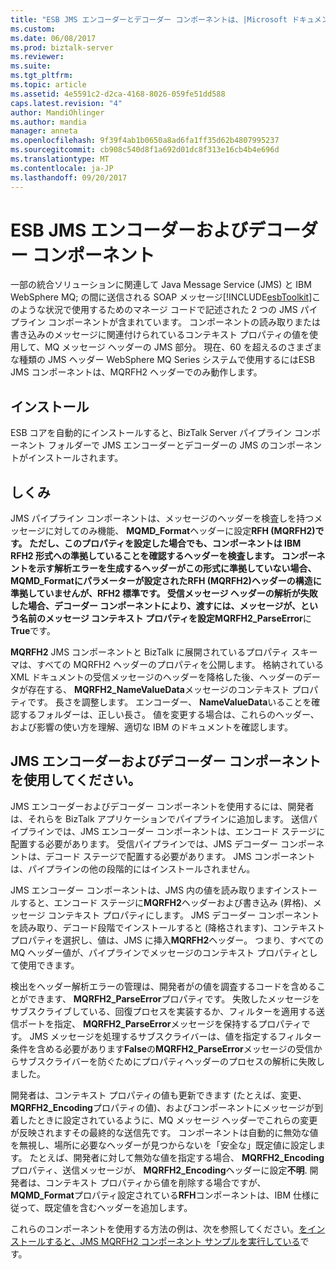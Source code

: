 ```yaml
---
title: "ESB JMS エンコーダーとデコーダー コンポーネントは、|Microsoft ドキュメント"
ms.custom: 
ms.date: 06/08/2017
ms.prod: biztalk-server
ms.reviewer: 
ms.suite: 
ms.tgt_pltfrm: 
ms.topic: article
ms.assetid: 4e5591c2-d2ca-4168-8026-059fe51dd588
caps.latest.revision: "4"
author: MandiOhlinger
ms.author: mandia
manager: anneta
ms.openlocfilehash: 9f39f4ab1b0650a8ad6fa1ff35d62b4807995237
ms.sourcegitcommit: cb908c540d8f1a692d01dc8f313e16cb4b4e696d
ms.translationtype: MT
ms.contentlocale: ja-JP
ms.lasthandoff: 09/20/2017
---
```

# <a name="the-esb-jms-encoder-and-decoder-components"></a>ESB JMS エンコーダーおよびデコーダー コンポーネント
一部の統合ソリューションに関連して Java Message Service (JMS) と IBM WebSphere MQ; の間に送信される SOAP メッセージ[!INCLUDE[esbToolkit](../includes/esbtoolkit-md.md)]このような状況で使用するためのマネージ コードで記述された 2 つの JMS パイプライン コンポーネントが含まれています。 コンポーネントの読み取りまたは書き込みのメッセージに関連付けられているコンテキスト プロパティの値を使用して、MQ メッセージ ヘッダーの JMS 部分。 現在、60 を超えるのさまざまな種類の JMS ヘッダー WebSphere MQ Series システムで使用するにはESB JMS コンポーネントは、MQRFH2 ヘッダーでのみ動作します。  
  
## <a name="installation"></a>インストール  
 ESB コアを自動的にインストールすると、BizTalk Server パイプライン コンポーネント フォルダーで JMS エンコーダーとデコーダーの JMS のコンポーネントがインストールされます。  
  
## <a name="how-it-works"></a>しくみ  
 JMS パイプライン コンポーネントは、メッセージのヘッダーを検査しを持つメッセージに対してのみ機能、 **MQMD_Format**ヘッダーに設定**RFH (MQRFH2)**です。 ただし、このプロパティを設定した場合でも、コンポーネントは IBM RFH2 形式への準拠していることを確認するヘッダーを検査します。 コンポーネントを示す解析エラーを生成するヘッダーがこの形式に準拠していない場合、 **MQMD_Format**にパラメーターが設定された**RFH (MQRFH2)**ヘッダーの構造に準拠していませんが、RFH2 標準です。 受信メッセージ ヘッダーの解析が失敗した場合、デコーダー コンポーネントにより、渡すには、メッセージが、という名前のメッセージ コンテキスト プロパティを設定**MQRFH2_ParseError**に**True**です。  
  
 **MQRFH2** JMS コンポーネントと BizTalk に展開されているプロパティ スキーマは、すべての MQRFH2 ヘッダーのプロパティを公開します。 格納されている XML ドキュメントの受信メッセージのヘッダーを降格した後、ヘッダーのデータが存在する、 **MQRFH2_NameValueData**メッセージのコンテキスト プロパティです。 長さを調整します。 エンコーダー、 **NameValueData**いることを確認するフォルダーは、正しい長さ。 値を変更する場合は、これらのヘッダー、および影響の使い方を理解、適切な IBM のドキュメントを確認します。  
  
## <a name="using-the-jms-encoder-and-decoder-components"></a>JMS エンコーダーおよびデコーダー コンポーネントを使用してください。  
 JMS エンコーダーおよびデコーダー コンポーネントを使用するには、開発者は、それらを BizTalk アプリケーションでパイプラインに追加します。 送信パイプラインでは、JMS エンコーダー コンポーネントは、エンコード ステージに配置する必要があります。 受信パイプラインでは、JMS デコーダー コンポーネントは、デコード ステージで配置する必要があります。 JMS コンポーネントは、パイプラインの他の段階的にはインストールされません。  
  
 JMS エンコーダー コンポーネントは、JMS 内の値を読み取りますインストールすると、エンコード ステージに**MQRFH2**ヘッダーおよび書き込み (昇格)、メッセージ コンテキスト プロパティにします。 JMS デコーダー コンポーネントを読み取り、デコード段階でインストールすると (降格されます)、コンテキスト プロパティを選択し、値は、JMS に挿入**MQRFH2**ヘッダー。 つまり、すべての MQ ヘッダー値が、パイプラインでメッセージのコンテキスト プロパティとして使用できます。  
  
 検出をヘッダー解析エラーの管理は、開発者がの値を調査するコードを含めることができます、 **MQRFH2_ParseError**プロパティです。 失敗したメッセージをサブスクライブしている、回復プロセスを実装するか、フィルターを適用する送信ポートを指定、 **MQRFH2_ParseError**メッセージを保持するプロパティです。 JMS メッセージを処理するサブスクライバーは、値を指定するフィルター条件を含める必要があります**False**の**MQRFH2_ParseError**メッセージの受信からサブスクライバーを防ぐためにプロパティヘッダーのプロセスの解析に失敗しました。  
  
 開発者は、コンテキスト プロパティの値も更新できます (たとえば、変更、 **MQRFH2_Encoding**プロパティの値)、およびコンポーネントにメッセージが到着したときに設定されているように、MQ メッセージ ヘッダーでこれらの変更が反映されますその最終的な送信先です。 コンポーネントは自動的に無効な値を無視し、場所に必要なヘッダーが見つからないを「安全な」既定値に設定します。 たとえば、開発者に対して無効な値を指定する場合、 **MQRFH2_Encoding**プロパティ、送信メッセージが、 **MQRFH2_Encoding**ヘッダーに設定**不明**. 開発者は、コンテキスト プロパティから値を削除する場合ですが、 **MQMD_Format**プロパティ設定されている**RFH**コンポーネントは、IBM 仕様に従って、既定値を含むヘッダーを追加します。  
  
 これらのコンポーネントを使用する方法の例は、次を参照してください。[をインストールすると、JMS MQRFH2 コンポーネント サンプルを実行している](../esb-toolkit/installing-and-running-the-jms-mqrfh2-component-sample.md)です。